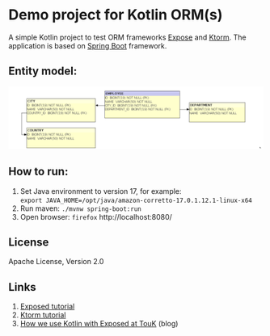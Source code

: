 # Demo project for Kotlin ORM(s)

A simple Kotlin project to test ORM frameworks [Expose](https://github.com/JetBrains/Exposed/wiki/DAO) and [Ktorm](https://www.ktorm.org/en/schema-definition.html).
The application is based on [Spring Boot](https://spring.io/projects/spring-boot) framework.

## Entity model:

![](docs/EntityModel.png)

## How to run:

1. Set Java environment to version 17, for example: <br />
`export JAVA_HOME=/opt/java/amazon-corretto-17.0.1.12.1-linux-x64`
2. Run maven: `./mvnw spring-boot:run`
3. Open browser: `firefox` http://localhost:8080/


## License 

Apache License, Version 2.0

## Links


1. [Exposed tutorial](https://github.com/JetBrains/Exposed/wiki/DAO)
2. [Ktorm tutorial](https://www.ktorm.org/en/schema-definition.html)
3. [How we use Kotlin with Exposed at TouK](https://touk.pl/blog/2019/02/12/how-we-use-kotlin-with-exposed-at-touk/) (blog)
